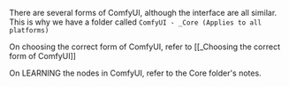 
There are several forms of ComfyUI, although the interface are all similar. This is why we have a folder called `ComfyUI - _Core (Applies to all platforms)`

On choosing the correct form of ComfyUI, refer to [[_Choosing the correct form of ComfyUI]]

On LEARNING the nodes in ComfyUI, refer to the Core folder's notes.